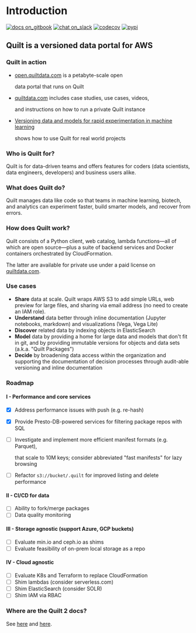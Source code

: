 # Introduction

[![docs on\_gitbook](https://img.shields.io/badge/docs-on_gitbook-blue.svg?style=flat-square)](https://docs.quiltdata.com/) [![chat on\_slack](https://img.shields.io/badge/chat-on_slack-blue.svg?style=flat-square)](https://slack.quiltdata.com/) [![codecov](https://codecov.io/gh/quiltdata/quilt/branch/master/graph/badge.svg)](https://codecov.io/gh/quiltdata/quilt) [![pypi](https://img.shields.io/pypi/v/quilt3.svg?style=flat-square)](https://pypi.org/project/quilt3/)

## Quilt is a versioned data portal for AWS

### Quilt in action

* [open.quiltdata.com](https://open.quiltdata.com/) is a petabyte-scale open

  data portal that runs on Quilt

* [quiltdata.com](https://quiltdata.com) includes case studies, use cases, videos,

  and instructions on how to run a private Quilt instance

* [Versioning data and models for rapid experimentation in machine learning](https://medium.com/pytorch/how-to-iterate-faster-in-machine-learning-by-versioning-data-and-models-featuring-detectron2-4fd2f9338df5)

  shows how to use Quilt for real world projects

### Who is Quilt for?

Quilt is for data-driven teams and offers features for coders \(data scientists, data engineers, developers\) and business users alike.

### What does Quilt do?

Quilt manages data like code so that teams in machine learning, biotech, and analytics can experiment faster, build smarter models, and recover from errors.

### How does Quilt work?

Quilt consists of a Python client, web catalog, lambda functions—all of which are open source—plus a suite of backend services and Docker containers orchestrated by CloudFormation.

The latter are available for private use under a paid license on [quiltdata.com](https://quiltdata.com).

### Use cases

* **Share** data at scale. Quilt wraps AWS S3 to add simple URLs, web preview for large files, and sharing via email address \(no need to create an IAM role\).
* **Understand** data better through inline documentation \(Jupyter notebooks, markdown\) and visualizations \(Vega, Vega Lite\)
* **Discover** related data by indexing objects in ElasticSearch
* **Model** data by providing a home for large data and models that don't fit in git, and by providing immutable versions for objects and data sets \(a.k.a. "Quilt Packages"\)
* **Decide** by broadening data access within the organization and supporting the documentation of decision processes through audit-able versioning and inline documentation

### Roadmap

#### I - Performance and core services

* [x] Address performance issues with push \(e.g. re-hash\)
* [x] Provide Presto-DB-powered services for filtering package repos with SQL
* [ ] Investigate and implement more efficient manifest formats \(e.g. Parquet\),

  that scale to 10M keys; consider abbreviated "fast manifests" for lazy browsing

* [ ] Refactor `s3://bucket/.quilt` for improved listing and delete performance

#### II - CI/CD for data

* [ ] Ability to fork/merge packages
* [ ] Data quality monitoring

#### III - Storage agnostic \(support Azure, GCP buckets\)

* [ ] Evaluate min.io and ceph.io as shims
* [ ] Evaluate feasibility of on-prem local storage as a repo

#### IV - Cloud agnostic

* [ ] Evaluate K8s and Terraform to replace CloudFormation
* [ ] Shim lambdas \(consider serverless.com\)
* [ ] Shim ElasticSearch \(consider SOLR\)
* [ ] Shim IAM via RBAC

### Where are the Quilt 2 docs?

See [here](https://docs.quiltdata.com/v/quilt-2-master/) and [here](https://github.com/quiltdata/quilt/tree/quilt-2-master).

